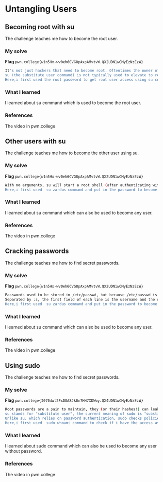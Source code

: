 # Untangling Users
## Becoming root with su
The challenge teaches me how to become the root user.
### My solve
**Flag** `pwn.college{w1n5Hx-wv0eh6CVG8pAxpAMvtvW.QX2UDN1wCMyEzNzEzW}`
```bash
It's not just hackers that need to become root. Oftentimes the owner of your computer, need to use root access to administer it. Becoming root is a fairly common action that Linux users take, and there are two utilities that exist for this purpose: su and sudo.
su (the substitute user command) is not typically used to elevate to root access anymore, but it is an elegant utility from a more civilized time.
Here,i first used the root password to get root user access using su command then used ls command to find the directory containing flag and used cat myflag to get the flag.
```
### What I learned
I learned about su command which is used to become the root user.
### References
The video in pwn.college


## Other users with su
The challenge teaches me how to become the other user using su.
### My solve
**Flag** `pwn.college{w1n5Hx-wv0eh6CVG8pAxpAMvtvW.QX2UDN1wCMyEzNzEzW}`
```bash
With no arguments, su will start a root shell (after authenticating with root's password). However, we can also give a username as an argument to switch to that user instead of root. 
Here,i first used  su zardus command and put in the password to become zardus user then did /challenge/run to get the flag.
```
### What I learned
I learned about su command which can also be used to become any user.
### References
The video in pwn.college



## Cracking passwords
The challenge teaches me how to find secret passwords.
### My solve
**Flag** `pwn.college{w1n5Hx-wv0eh6CVG8pAxpAMvtvW.QX2UDN1wCMyEzNzEzW}`
```bash
Passwords used to be stored in /etc/passwd, but because /etc/passwd is a globally-readable file, this is not good for passwords, these were moved to /etc/shadow.
Separated by :s, the first field of each line is the username and the second is the password. A value of * or ! functionally means that password login for the account is disabled, a blank field means that there is no password (a not-uncommon misconfiguration that allows password-less su in some configurations), and the long string is the result of one-way-encrypting (hashing) Zardus' password from the last level. 
Here,i first used  su zardus command and put in the password to become zardus user then did /challenge/run to get the flag.
```
### What I learned
I learned about su command which can also be used to become any user.
### References
The video in pwn.college


## Using sudo
The challenge teaches me how to find secret passwords.
### My solve
**Flag** `pwn.college{I070dwt2FxDOA8Jk0n7HH7XDWwy.QX4UDN1wCMyEzNzEzW}`
```bash
Root passwords are a pain to maintain, they (or their hashes!) can leak, and they don't lend themselves well to larger environments (e.g., fleets of servers). To address this, in recent decades, the world has moved from administration via su to administration via sudo.
su stands for "substitute user", the current meaning of sudo is "substitute user, do".
Unlike su, which relies on password authentication, sudo checks policies to determine whether the user is authorized to run commands as root. These policies are defined in /etc/sudoers.
Here,i first used  sudo whoami command to check if i have the access as the root user and then sudo cat /flag command get the flag.
```
### What I learned
I learned about sudo command which can also be used to become any user without password.
### References
The video in pwn.college




